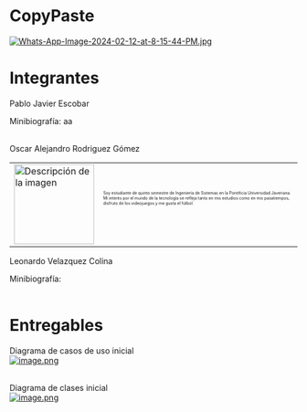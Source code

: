 # CopyPaste
[![Whats-App-Image-2024-02-12-at-8-15-44-PM.jpg](https://i.postimg.cc/59L0D3Wm/Whats-App-Image-2024-02-12-at-8-15-44-PM.jpg)](https://postimg.cc/MXZqQ1Tc)

# Integrantes
Pablo Javier Escobar <br>

Minibiografía: aa<br><br>


Oscar Alejandro Rodriguez Gómez<br>
<table>
  <tr>
    <td>
      <a href="https://postimg.cc/qzkhgtfQ">
        <img src="https://i.postimg.cc/wj1hYf83/image.png" width="140" alt="Descripción de la imagen">
      </a>
    </td>
    <td>
      <span style="font-size: 7px;">Soy estudiante de quinto semestre de Ingeniería de Sistemas en la Pontificia Universidad Javeriana. Mi interés por el mundo de la tecnología se refleja tanto en mis estudios como en mis pasatiempos, disfruto de los videojuegos y me gusta el fútbol.</span> <br><br>
    </td>
  </tr>
</table>



Leonardo Velazquez Colina<br>

Minibiografía: <br><br>

# Entregables
Diagrama de casos de uso inicial<br>
[![image.png](https://i.postimg.cc/7Yzgs7Kv/image.png)](https://postimg.cc/qzkhgtfQ)<br><br>


Diagrama de clases inicial<br>
[![image.png](https://i.postimg.cc/DzxsJcwG/image.png)](https://postimg.cc/McjXgVRZ)<br><br>
